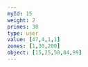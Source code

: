 ```yaml
---
myId: 15
weight: 2
primes: 30
type: user
value: [47,4,1,1]
zones: [1,30,200]
object: [15,25,50,84,99]
---
```

